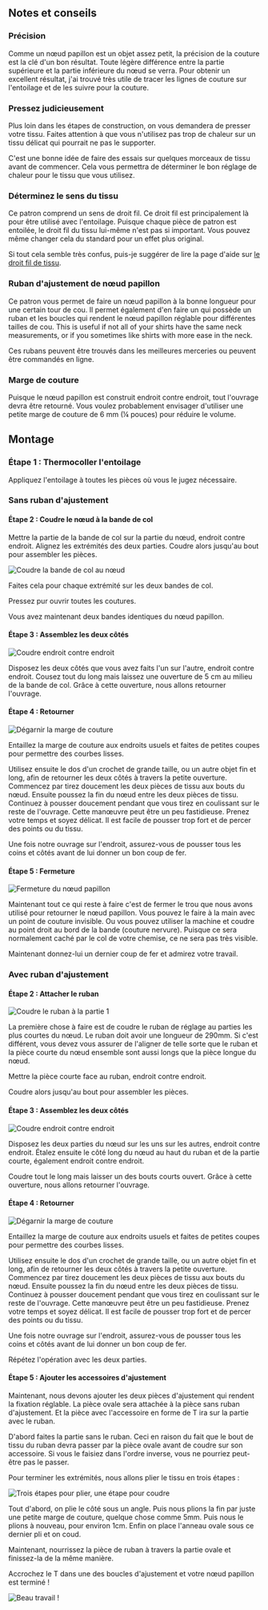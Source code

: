 ## Notes et conseils

### Précision

Comme un nœud papillon est un objet assez petit, la précision de la couture est la clé d'un bon résultat. Toute légère différence entre la partie supérieure et la partie inférieure du nœud se verra. Pour obtenir un excellent résultat, j'ai trouvé très utile de tracer les lignes de couture sur l'entoilage et de les suivre pour la couture.

### Pressez judicieusement

Plus loin dans les étapes de construction, on vous demandera de presser votre tissu. Faites attention à que vous n'utilisez pas trop de chaleur sur un tissu délicat qui pourrait ne pas le supporter.

C'est une bonne idée de faire des essais sur quelques morceaux de tissu avant de commencer. Cela vous permettra de déterminer le bon réglage de chaleur pour le tissu que vous utilisez.

### Déterminez le sens du tissu

Ce patron comprend un sens de droit fil. Ce droit fil est principalement là pour être utilisé avec l'entoilage. Puisque chaque pièce de patron est entoilée, le droit fil du tissu lui-même n'est pas si important. Vous pouvez même changer cela du standard pour un effet plus original.

<Note>

Si tout cela semble très confus, puis-je suggérer de lire la page d'aide
sur [le droit fil de tissu](/docs/sewing/fabric-grain).

</Note>

### Ruban d'ajustement de nœud papillon

Ce patron vous permet de faire un nœud papillon à la bonne longueur pour une certain tour de cou. Il permet également d'en faire un qui possède un ruban et les boucles qui rendent le nœud papillon réglable pour différentes tailles de cou. This is useful if not all of your shirts have the same neck measurements, or if you sometimes like shirts with more ease in the neck.

Ces rubans peuvent être trouvés dans les meilleures merceries ou peuvent être commandés en ligne.

### Marge de couture

Puisque le nœud papillon est construit endroit contre endroit, tout l'ouvrage devra être retourné. Vous voulez probablement envisager d'utiliser une petite marge de couture de 6 mm (¼ pouces) pour réduire le volume.

## Montage

### Étape 1 : Thermocoller l'entoilage

Appliquez l'entoilage à toutes les pièces où vous le jugez nécessaire.

### Sans ruban d'ajustement

#### Étape 2 : Coudre le nœud à la bande de col

Mettre la partie de la bande de col sur la partie du nœud, endroit contre endroit. Alignez les extrémités des deux parties. Coudre alors jusqu'au bout pour assembler les pièces.

![Coudre la bande de col au nœud](step12.png)

Faites cela pour chaque extrémité sur les deux bandes de col.

Pressez pur ouvrir toutes les coutures.

Vous avez maintenant deux bandes identiques du nœud papillon.

#### Étape 3 : Assemblez les deux côtés

![Coudre endroit contre endroit](step13.png)

Disposez les deux côtés que vous avez faits l'un sur l'autre, endroit contre endroit. Cousez tout du long mais laissez une ouverture de 5 cm au milieu de la bande de col. Grâce à cette ouverture, nous allons retourner l'ouvrage.

#### Étape 4 : Retourner

![Dégarnir la marge de couture](step14.png)

Entaillez la marge de couture aux endroits usuels et faites de petites coupes pour permettre des courbes lisses.

Utilisez ensuite le dos d'un crochet de grande taille, ou un autre objet fin et long, afin de retourner les deux côtés à travers la petite ouverture. Commencez par tirez doucement les deux pièces de tissu aux bouts du nœud. Ensuite poussez la fin du nœud entre les deux pièces de tissu. Continuez à pousser doucement pendant que vous tirez en coulissant sur le reste de l'ouvrage. Cette manœuvre peut être un peu fastidieuse. Prenez votre temps et soyez délicat. Il est facile de pousser trop fort et de percer des points ou du tissu.

Une fois notre ouvrage sur l'endroit, assurez-vous de pousser tous les coins et côtés avant de lui donner un bon coup de fer.

#### Étape 5 : Fermeture

![Fermeture du nœud papillon](step15.png)

Maintenant tout ce qui reste à faire c'est de fermer le trou que nous avons utilisé pour retourner le nœud papillon. Vous pouvez le faire à la main avec un point de couture invisible. Ou vous pouvez utiliser la machine et coudre au point droit au bord de la bande (couture nervure). Puisque ce sera normalement caché par le col de votre chemise, ce ne sera pas très visible.

Maintenant donnez-lui un dernier coup de fer et admirez votre travail.

### Avec ruban d'ajustement

#### Étape 2 : Attacher le ruban

![Coudre le ruban à la partie 1](step22.png)

La première chose à faire est de coudre le ruban de réglage au parties les plus courtes du nœud. Le ruban doit avoir une longueur de 290mm. Si c'est différent, vous devez vous assurer de l'aligner de telle sorte que le ruban et la pièce courte du nœud ensemble sont aussi longs que la pièce longue du nœud.

Mettre la pièce courte face au ruban, endroit contre endroit.

Coudre alors jusqu'au bout pour assembler les pièces.

#### Étape 3 : Assemblez les deux côtés

![Coudre endroit contre endroit](step23.png)

Disposez les deux parties du nœud sur les uns sur les autres, endroit contre endroit. Étalez ensuite le côté long du nœud au haut du ruban et de la partie courte, également endroit contre endroit.

Coudre tout le long mais laisser un des bouts courts ouvert. Grâce à cette ouverture, nous allons retourner l'ouvrage.

#### Étape 4 : Retourner

![Dégarnir la marge de couture](step14.png)

Entaillez la marge de couture aux endroits usuels et faites de petites coupes pour permettre des courbes lisses.

Utilisez ensuite le dos d'un crochet de grande taille, ou un autre objet fin et long, afin de retourner les deux côtés à travers la petite ouverture. Commencez par tirez doucement les deux pièces de tissu aux bouts du nœud. Ensuite poussez la fin du nœud entre les deux pièces de tissu. Continuez à pousser doucement pendant que vous tirez en coulissant sur le reste de l'ouvrage. Cette manœuvre peut être un peu fastidieuse. Prenez votre temps et soyez délicat. Il est facile de pousser trop fort et de percer des points ou du tissu.

Une fois notre ouvrage sur l'endroit, assurez-vous de pousser tous les coins et côtés avant de lui donner un bon coup de fer.

Répétez l'opération avec les deux parties.

#### Étape 5 : Ajouter les accessoires d'ajustement

Maintenant, nous devons ajouter les deux pièces d'ajustement qui rendent la fixation réglable. La pièce ovale sera attachée à la pièce sans ruban d'ajustement. Et la pièce avec l'accessoire en forme de T ira sur la partie avec le ruban.

D'abord faites la partie sans le ruban. Ceci en raison du fait que le bout de tissu du ruban devra passer par la pièce ovale avant de coudre sur son accessoire. Si vous le faisiez dans l'ordre inverse, vous ne pourriez peut-être pas le passer.

Pour terminer les extrémités, nous allons plier le tissu en trois étapes :

![Trois étapes pour plier, une étape pour coudre](step25.png)

Tout d'abord, on plie le côté sous un angle. Puis nous plions la fin par juste une petite marge de couture, quelque chose comme 5mm. Puis nous le plions à nouveau, pour environ 1cm. Enfin on place l'anneau ovale sous ce dernier pli et on coud.

Maintenant, nourrissez la pièce de ruban à travers la partie ovale et finissez-la de la même manière.

Accrochez le T dans une des boucles d'ajustement et votre nœud papillon est terminé !

![Beau travail !](finished.gif)
